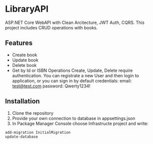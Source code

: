 # LibraryAPI

ASP.NET Core WebAPI with Clean Arcitecture, JWT Auth, CQRS.
This project includes CRUD operations with books.
## Features
- Create book
- Update book
- Delete book
- Get by Id or ISBN
Operations Create, Update, Delete require authentication. You can registrate a new User and then login to application, or you can sign in by default credentials: 
email: test@test.com
password: Qwerty1234!
## Installation

1. Clone the repository
2. Provide your own connection to database in appsettings.json
3. In Package Manager Console choose Infrastructe project and write:
```sh
add-migration InitialMigration
update-database
```

